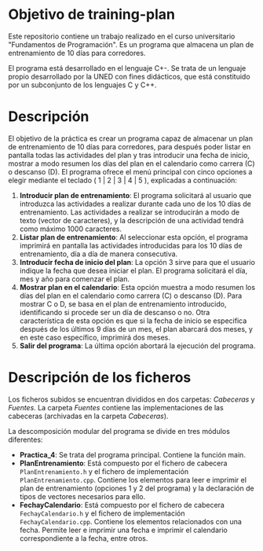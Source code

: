 # Objetivo de training-plan
Este repositorio contiene un trabajo realizado en el curso universitario "Fundamentos de Programación". Es un programa que almacena un plan de entrenamiento de 10 días para corredores. 

El programa está desarrollado en el lenguaje C+-. Se trata de un lenguaje propio desarrollado por la UNED con fines didácticos, que está constituido por un subconjunto de los lenguajes C y C++. 

# Descripción
El objetivo de la práctica es crear un programa capaz de almacenar un plan de entrenamiento de 10 días para corredores, para después poder listar en pantalla todas las actividades del plan y tras introducir una fecha de inicio, mostrar a modo resumen los días del plan en el calendario como carrera (C) o descanso (D).
El programa ofrece el menú principal con cinco opciones a elegir mediante el teclado ( 1 | 2 | 3 | 4 | 5 ), explicadas a continuación:
1. **Introducir plan de entrenamiento**: El programa solicitará al usuario que introduzca las actividades a realizar durante cada uno de los 10 días de entrenamiento. Las actividades a realizar se introducirán a modo de texto (vector de caracteres), y la descripción de una actividad tendrá como máximo 1000 caracteres.
2. **Listar plan de entrenamiento**: Al seleccionar esta opción, el programa imprimirá en pantalla las actividades introducidas para los 10 días de entrenamiento, día a día de manera consecutiva.
3. **Introducir fecha de inicio del plan**: La opción 3 sirve para que el usuario indique la fecha que desea iniciar el plan. El programa solicitará el día, mes y año para comenzar el plan.
4. **Mostrar plan en el calendario**: Esta opción muestra a modo resumen los días del plan en el calendario como carrera (C) o descanso (D). Para mostrar C o D, se basa en el plan de entrenamiento introducido, identificando si procede ser un día de descanso o no. Otra característica de esta opción es que si la fecha de inicio se especifica después de los últimos 9 días de un mes, el plan abarcará dos meses, y en este caso específico, imprimirá dos meses.
5. **Salir del programa**: La última opción abortará la ejecución del programa.

# Descripción de los ficheros
Los ficheros subidos se encuentran divididos en dos carpetas: _Cabeceras_ y _Fuentes_. La carpeta _Fuentes_ contiene las implementaciones de las cabeceras (archivadas en la carpeta _Cabeceras_).

La descomposición modular del programa se divide en tres módulos diferentes:
- **Practica_4**: Se trata del programa principal. Contiene la función main.
- **PlanEntrenamiento**: Está compuesto por el fichero de cabecera `PlanEntrenamiento.h` y el fichero de implementación `PlanEntrenamiento.cpp`. Contiene los elementos para leer e imprimir el plan de entrenamiento (opciones 1 y 2 del programa) y la declaración de tipos de vectores necesarios para ello.
- **FechayCalendario**: Está compuesto por el fichero de cabecera `FechayCalendario.h` y el fichero de implementación `FechayCalendario.cpp`. Contiene los elementos relacionados con una fecha. Permite leer e imprimir una fecha e imprimir el calendario correspondiente a la fecha, entre otros.
